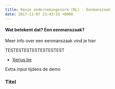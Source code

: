 ```yaml
---
title: Keuze ondernemingsvorm (NL) - Eenmanszaak
date: 2017-11-07 23:43:33 +0000
---
```

#### Wat betekent dat? Een eenmanszaak?

Meer info over een eenmanszaak vind je hier

TESTESTESTESTESTESTEST

* [Xerius.be ](http://www.xerius.be)

Extra input tijdens de demo

### Titel